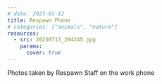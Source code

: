 ```yaml
---
# date: 2023-01-12
title: Respawn Phone
# categories: ["animals", "nature"]
resources:
  - src: 20250713_204245.jpg
    params:
      cover: true
---
```


Photos taken by Respawn Staff on the work phone